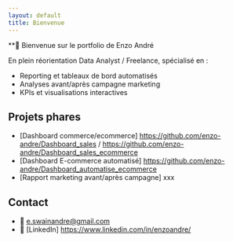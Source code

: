 ```yaml
---
layout: default
title: Bienvenue
---
```


**👋 Bienvenue sur le portfolio de Enzo André

En plein réorientation Data Analyst / Freelance, spécialisé en :
- Reporting et tableaux de bord automatisés  
- Analyses avant/après campagne marketing  
- KPIs et visualisations interactives  

## Projets phares

- [Dashboard commerce/ecommerce] https://github.com/enzo-andre/Dashboard_sales / https://github.com/enzo-andre/Dashboard_sales_ecommerce
- [Dashboard E-commerce automatisé] https://github.com/enzo-andre/Dashboard_automatise_ecommerce
- [Rapport marketing avant/après campagne] xxx 


## Contact

- 📧 e.swainandre@gmail.com 
- 🔗 [LinkedIn] https://www.linkedin.com/in/enzoandre/
  
